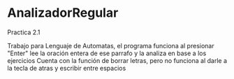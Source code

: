 # AnalizadorRegular
Practica 2.1 

Trabajo para Lenguaje de Automatas, el programa funciona al presionar "Enter" lee la oración entera de ese parrafo y la analiza en base a los ejercicios
Cuenta con la función de borrar letras, pero no funciona al darle a la tecla de atras y escribir entre espacios 
